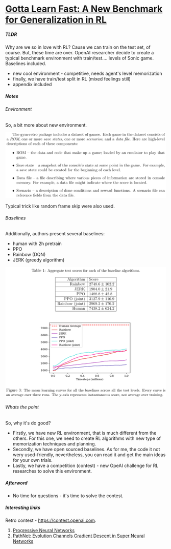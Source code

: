 # [Gotta Learn Fast: A New Benchmark for Generalization in RL](https://arxiv.org/abs/1804.03720)

##### TLDR

Why are we so in love with RL? Cause we can train on the test set, of course. But, these time are over. OpenAI researcher decide to create a typical benchmark environment with train/test.... levels of Sonic game. Baselines included.

- new cool environment - competitive, needs agent's level memorization 
- finally, we have train/test split in RL (mixed feelings still)
- appendix included

##### Notes

###### Environment

So, a bit more about new environment.

![alt text](./1804_gotta_learn_fast/retro.png)

Typical trick like random frame skip were also used.

###### Baselines

Additionally, authors present several baselines:
 - human with 2h pretrain
 - PPO
 - Rainbow (DQN)
 - JERK (greedy algorithm)

![alt text](./1804_gotta_learn_fast/baselines.png)

###### Whats the point

So, why it's do good?

- Firstly, we have new RL environment, that is much different from the others. For this one, we need to create RL algorithms with new type of memorization techniques and planning.
- Secondly, we have open sourced baselines. As for me, the code it not wery used-friendly, nevertheless, you can read it and get the main ideas for your own trials.
- Lastly, we have a competition (contest) - new OpeAI challenge for RL researches to solve this environment.


##### Afterword

- ​No time for questions - it's time to solve the contest.

##### Interesting links

Retro contest - https://contest.openai.com.

1. [Progressive Neural Networks](https://arxiv.org/abs/1606.04671)
1. [PathNet: Evolution Channels Gradient Descent in Super Neural Networks](https://arxiv.org/abs/1701.08734)